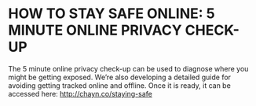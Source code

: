 # HOW TO STAY SAFE ONLINE: 5 MINUTE ONLINE PRIVACY CHECK-UP
The 5 minute online privacy check-up can be used to diagnose where you might be getting exposed. We’re also developing a detailed guide for avoiding getting tracked online and offline. Once it is ready, it can be accessed here: http://chayn.co/staying-safe 

